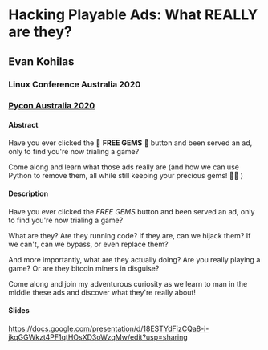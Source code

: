 # Hacking Playable Ads: What REALLY are they?

## Evan Kohilas

### Linux Conference Australia 2020


### [Pycon Australia 2020](https://pretalx.com/pycon-au-2020/talk/8TA7ZA/)

#### Abstract
Have you ever clicked the 💎 **FREE GEMS** 💎 button and been served an ad, only to find you're now trialing a game?

Come along and learn what those ads really are (and how we can use Python to remove them, all while still keeping your precious gems! 💎😉 )

#### Description
Have you ever clicked the *FREE GEMS* button and been served an ad, only to find you're now trialing a game?

What are they? Are they running code? 
If they are, can we hijack them?
If we can't, can we bypass, or even replace them?

And more importantly, what are they actually doing?
Are you really playing a game? Or are they bitcoin miners in disguise?

Come along and join my adventurous curiosity as we learn to man in the middle these ads and discover what they're really about!

#### Slides
https://docs.google.com/presentation/d/18ESTYdFizCQa8-i-jkqGGWkzt4PF1qtHOsXD3oWzqMw/edit?usp=sharing

